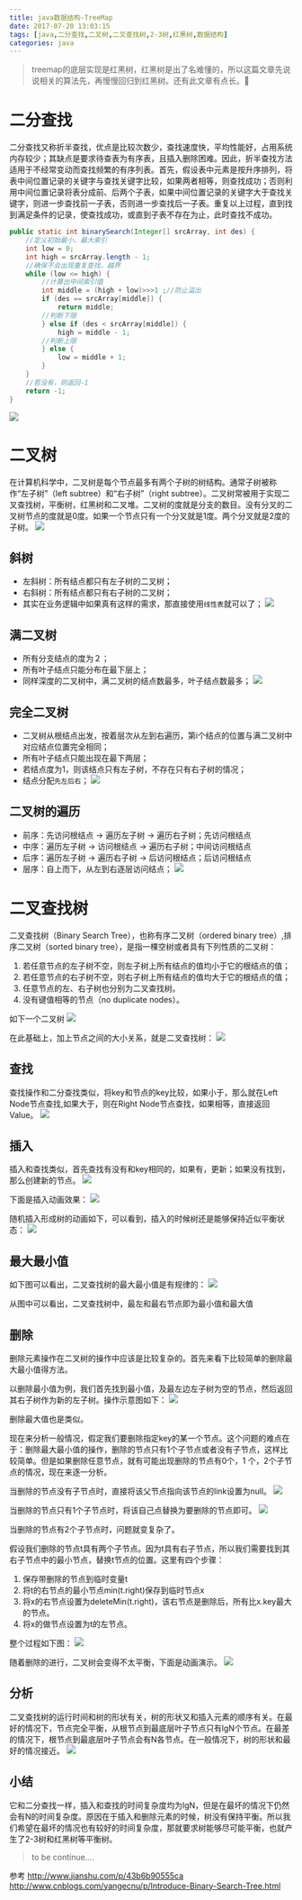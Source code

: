 ```yaml
---
title: java数据结构-TreeMap
date: 2017-07-20 13:03:15
tags: [java,二分查找,二叉树,二叉查找树,2-3树,红黑树,数据结构]
categories: java
---
```

> treemap的底层实现是红黑树，红黑树是出了名难懂的，所以这篇文章先说说相关的算法先，再慢慢回归到红黑树。还有此文章有点长。👿

# 二分查找
二分查找又称折半查找，优点是比较次数少，查找速度快，平均性能好，占用系统内存较少；其缺点是要求待查表为有序表，且插入删除困难。因此，折半查找方法适用于不经常变动而查找频繁的有序列表。首先，假设表中元素是按升序排列，将表中间位置记录的关键字与查找关键字比较，如果两者相等，则查找成功；否则利用中间位置记录将表分成前、后两个子表，如果中间位置记录的关键字大于查找关键字，则进一步查找前一子表，否则进一步查找后一子表。重复以上过程，直到找到满足条件的记录，使查找成功，或直到子表不存在为止，此时查找不成功。
````java
public static int binarySearch(Integer[] srcArray, int des) {
    //定义初始最小、最大索引
    int low = 0;
    int high = srcArray.length - 1;
    //确保不会出现重复查找，越界
    while (low <= high) {
        //计算出中间索引值
        int middle = (high + low)>>>1 ;//防止溢出
        if (des == srcArray[middle]) {
            return middle;
        //判断下限
        } else if (des < srcArray[middle]) {
            high = middle - 1;
        //判断上限
        } else {
            low = middle + 1;
        }
    }
    //若没有，则返回-1
    return -1;
}
````
[![](http://idiotsky.me/images1/java-treemap.jpg)](http://idiotsky.me/images1/java-treemap.jpg)

# 二叉树
在计算机科学中，二叉树是每个节点最多有两个子树的树结构。通常子树被称作“左子树”（left subtree）和“右子树”（right subtree）。二叉树常被用于实现二叉查找树，平衡树，红黑树和二叉堆。二叉树的度就是分支的数目。没有分叉的二叉树节点的度就是0度。如果一个节点只有一个分叉就是1度。两个分叉就是2度的子树。
[![](http://idiotsky.me/images1/java-treemap-1.png)](http://idiotsky.me/images1/java-treemap-1.png)

## 斜树
* 左斜树：所有结点都只有左子树的二叉树；
* 右斜树：所有结点都只有右子树的二叉树；
* 其实在业务逻辑中如果真有这样的需求，那直接使用`线性表`就可以了；
[![](http://idiotsky.me/images1/java-treemap-2.png)](http://idiotsky.me/images1/java-treemap-2.png)

## 满二叉树
* 所有分支结点的度为２；
* 所有叶子结点只能分布在最下层上；
* 同样深度的二叉树中，满二叉树的结点数最多，叶子结点数最多；
[![](http://idiotsky.me/images1/java-treemap-3.png)](http://idiotsky.me/images1/java-treemap-3.png)

## 完全二叉树
* 二叉树从根结点出发，按着层次从左到右遍历，第i个结点的位置与满二叉树中对应结点位置完全相同；
* 所有叶子结点只能出现在最下两层；
* 若结点度为1，则该结点只有左子树，不存在只有右子树的情况；
* 结点分配`先左后右`；
[![](http://idiotsky.me/images1/java-treemap-4.png)](http://idiotsky.me/images1/java-treemap-4.png)

## 二叉树的遍历
* 前序：先访问根结点 -> 遍历左子树 -> 遍历右子树；先访问根结点
* 中序：遍历左子树 -> 访问根结点 -> 遍历右子树；中间访问根结点
* 后序：遍历左子树 -> 遍历右子树 -> 后访问根结点；后访问根结点
* 层序：自上而下，从左到右逐层访问结点；
[![](http://idiotsky.me/images1/java-treemap-5.png)](http://idiotsky.me/images1/java-treemap-5.png)

# 二叉查找树
二叉查找树（Binary Search Tree），也称有序二叉树（ordered binary tree）,排序二叉树（sorted binary tree），是指一棵空树或者具有下列性质的二叉树：
1. 若任意节点的左子树不空，则左子树上所有结点的值均小于它的根结点的值；
2. 若任意节点的右子树不空，则右子树上所有结点的值均大于它的根结点的值；
3. 任意节点的左、右子树也分别为二叉查找树。
4. 没有键值相等的节点（no duplicate nodes）。

如下一个二叉树
[![](http://idiotsky.me/images1/java-treemap-6.png)](http://idiotsky.me/images1/java-treemap-6.png)

在此基础上，加上节点之间的大小关系，就是二叉查找树：
[![](http://idiotsky.me/images1/java-treemap-7.png)](http://idiotsky.me/images1/java-treemap-7.png)

## 查找
查找操作和二分查找类似，将key和节点的key比较，如果小于，那么就在Left Node节点查找,如果大于，则在Right Node节点查找，如果相等，直接返回Value。
[![](http://idiotsky.me/images1/java-treemap-8.png)](http://idiotsky.me/images1/java-treemap-8.png)

## 插入
插入和查找类似，首先查找有没有和key相同的，如果有，更新；如果没有找到，那么创建新的节点。
[![](http://idiotsky.me/images1/java-treemap-9.png)](http://idiotsky.me/images1/java-treemap-9.png)

下面是插入动画效果：
[![](http://idiotsky.me/images1/java-treemap-10.gif)](http://idiotsky.me/images1/java-treemap-10.gif)

随机插入形成树的动画如下，可以看到，插入的时候树还是能够保持近似平衡状态：
[![](http://idiotsky.me/images1/java-treemap-11.gif)](http://idiotsky.me/images1/java-treemap-11.gif)

## 最大最小值
如下图可以看出，二叉查找树的最大最小值是有规律的：
[![](http://idiotsky.me/images1/java-treemap-12.png)](http://idiotsky.me/images1/java-treemap-12.png)

从图中可以看出，二叉查找树中，最左和最右节点即为最小值和最大值

## 删除
删除元素操作在二叉树的操作中应该是比较复杂的。首先来看下比较简单的删除最大最小值得方法。

以删除最小值为例，我们首先找到最小值，及最左边左子树为空的节点，然后返回其右子树作为新的左子树。操作示意图如下：
[![](http://idiotsky.me/images1/java-treemap-13.png)](http://idiotsky.me/images1/java-treemap-13.png)

删除最大值也是类似。

现在来分析一般情况，假定我们要删除指定key的某一个节点。这个问题的难点在于：删除最大最小值的操作，删除的节点只有1个子节点或者没有子节点，这样比较简单。但是如果删除任意节点，就有可能出现删除的节点有0个，1 个，2个子节点的情况，现在来逐一分析。

当删除的节点没有子节点时，直接将该父节点指向该节点的link设置为null。
[![](http://idiotsky.me/images1/java-treemap-14.png)](http://idiotsky.me/images1/java-treemap-14.png)

当删除的节点只有1个子节点时，将该自己点替换为要删除的节点即可。
[![](http://idiotsky.me/images1/java-treemap-15.png)](http://idiotsky.me/images1/java-treemap-15.png)

当删除的节点有2个子节点时，问题就变复杂了。

假设我们删除的节点t具有两个子节点。因为t具有右子节点，所以我们需要找到其右子节点中的最小节点，替换t节点的位置。这里有四个步骤：
1. 保存带删除的节点到临时变量t
2. 将t的右节点的最小节点min(t.right)保存到临时节点x
3. 将x的右节点设置为deleteMin(t.right)，该右节点是删除后，所有比x.key最大的节点。
4. 将x的做节点设置为t的左节点。

整个过程如下图：
[![](http://idiotsky.me/images1/java-treemap-16.png)](http://idiotsky.me/images1/java-treemap-16.png)

随着删除的进行，二叉树会变得不太平衡，下面是动画演示。
[![](http://idiotsky.me/images1/java-treemap-17.gif)](http://idiotsky.me/images1/java-treemap-17.gif)

## 分析
二叉查找树的运行时间和树的形状有关，树的形状又和插入元素的顺序有关。在最好的情况下，节点完全平衡，从根节点到最底层叶子节点只有lgN个节点。在最差的情况下，根节点到最底层叶子节点会有N各节点。在一般情况下，树的形状和最好的情况接近。
[![](http://idiotsky.me/images1/java-treemap-18.png)](http://idiotsky.me/images1/java-treemap-18.png)

## 小结
它和二分查找一样，插入和查找的时间复杂度均为lgN，但是在最坏的情况下仍然会有N的时间复杂度。原因在于插入和删除元素的时候，树没有保持平衡。所以我们希望在最坏的情况也有较好的时间复杂度，那就要求树能够尽可能平衡，也就产生了2-3树和红黑树等平衡树。

> to be continue....

参考 
http://www.jianshu.com/p/43b6b90555ca 
http://www.cnblogs.com/yangecnu/p/Introduce-Binary-Search-Tree.html